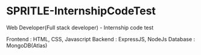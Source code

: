 # SPRITLE-InternshipCodeTest
Web Developer(Full stack developer) - Internship code test

Frontend : HTML, CSS, Javascript
Backend : ExpressJS, NodeJs
Database : MongoDB(Atlas)
